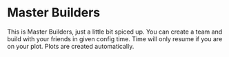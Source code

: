# Master Builders
This is Master Builders, just a little bit spiced up.
You can create a team and build with your friends in given config time. Time will only resume if you are on your plot. Plots are created automatically.

